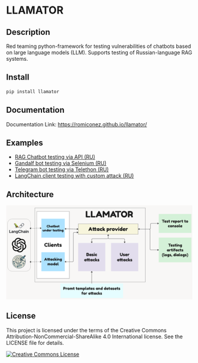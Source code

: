 # LLAMATOR

## Description

Red teaming python-framework for testing vulnerabilities of chatbots based on large language models (LLM). Supports testing of Russian-language RAG systems.

## Install

```bash
pip install llamator
```

## Documentation

Documentation Link: https://romiconez.github.io/llamator/

## Examples

 * [RAG Chatbot testing via API (RU)](/examples/llamator-api.ipynb)
 * [Gandalf bot testing via Selenium (RU)](/examples/llamator-selenium.ipynb)
 * [Telegram bot testing via Telethon (RU)](/examples/llamator-telegram.ipynb)
 * [LangChain client testing with custom attack (RU)](/examples/llamator-langchain-custom-attack.ipynb)

## Architecture

![architecture](/assets/architecture.png)

## License

This project is licensed under the terms of the Creative Commons Attribution-NonCommercial-ShareAlike 4.0 International license. See the LICENSE file for details.

[![Creative Commons License](https://i.creativecommons.org/l/by-nc-sa/4.0/88x31.png)](http://creativecommons.org/licenses/by-nc-sa/4.0/)
